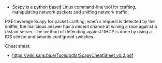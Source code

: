 - Scapy is a python based Linux command-line tool for crafting, manipulating network packets and sniffing network traffic.

PXE 
Leverage Scapy for packet crafting, when a request is detected by the sniffer, the malicious answer has a decent chance at wining a race against a distant server. 
The method of defending against DHCP is done by using a IDS sensor and smartly configured switches.

Cheat sheet:
 -	 https://wiki.sans.blue/Tools/pdfs/ScapyCheatSheet_v0.2.pdf